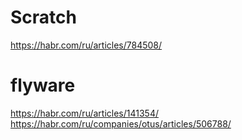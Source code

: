# Scratch
https://habr.com/ru/articles/784508/
# flyware
https://habr.com/ru/articles/141354/
https://habr.com/ru/companies/otus/articles/506788/


